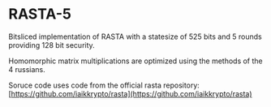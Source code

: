 # RASTA-5

Bitsliced implementation of RASTA with a statesize of 525 bits and 5 rounds providing 128 bit security.

Homomorphic matrix multiplications are optimized using the methods of the 4 russians.

Soruce code uses code from the official rasta repository:
[https://github.com/iaikkrypto/rasta](https://github.com/iaikkrypto/rasta)
